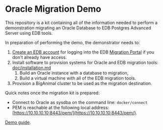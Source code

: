 # Oracle Migration Demo

This repository is a kit containing all of the information needed to perform a
demonstration migrating an Oracle Database to EDB Postgres Advanced Server
using EDB tools.

In preparation of performing the demo, the demonstrator needs to:

1. [Create an EDB account](https://www.enterprisedb.com/accounts/register) for
   logging into the EDB [Migration Portal](https://migration.enterprisedb.com)
   if you don't already have access.
2. Install software to provision systems for Oracle and EDB migration tools:
   [doc/installation.md](doc/installation.md)
   1. Build an Oracle instance with a database to migration,
   1. Build a virtual machine with all of the EDB migration tools.
3. Provision a BigAnimal cluster to be used as the migration destination.

Quick notes once the migration kit is prepared:

* Connect to Oracle as sysdba on the command line: `docker/connect`
* PEM is reachable at the following local address:
  [https://10.10.10.10:8443/pem/](https://10.10.10.10:8443/pem/).

[Demo guide](doc/guide.md).
